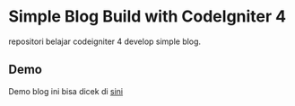 # Simple Blog Build with CodeIgniter 4
repositori belajar codeigniter 4 develop simple blog.

## Demo
Demo blog ini bisa dicek di [sini](https://murmuring-springs-99186.herokuapp.com/)